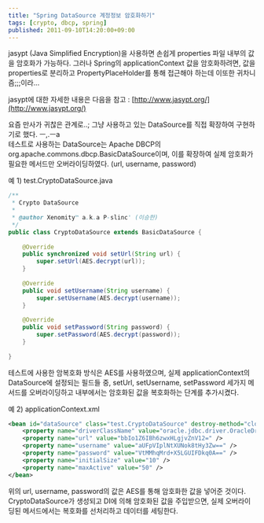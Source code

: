 ```yaml
---
title: "Spring DataSource 계정정보 암호화하기"
tags: [crypto, dbcp, spring]
published: 2011-09-10T14:20:00+09:00
---
```


jasypt (Java Simplified Encryption)을 사용하면 손쉽게 properties 파일 내부의 값을 암호화가 가능하다. 그러나 Spring의 applicationContext 값을 암호화하려면, 값을 properties로 분리하고 PropertyPlaceHolder를 통해 접근해야 하는데 이또한 귀차니즘;;;이라...  
  
jasypt에 대한 자세한 내용은 다음을 참고 : [http://www.jasypt.org/](http://www.jasypt.org/)  
  
  
요즘 만사가 귀찮은 관계로..; 그냥 사용하고 있는 DataSource를 직접 확장하여 구현하기로 했다. ㅡ,.ㅡa  
테스트로 사용하는 DataSource는 Apache DBCP의 org.apache.commons.dbcp.BasicDataSource이며, 이를 확장하여 실제 암호화가 필요한 메서드만 오버라이딩하였다. (url, username, password)  
  
예 1) test.CryptoDataSource.java
```java
/**
 * Crypto DataSource
 *
 * @author Xenomity™ a.k.a P-slinc' (이승한)
 */
public class CryptoDataSource extends BasicDataSource {
 
    @Override
    public synchronized void setUrl(String url) {
        super.setUrl(AES.decrypt(url));
    }
  
    @Override
    public void setUsername(String username) {
        super.setUsername(AES.decrypt(username));
    }
  
    @Override
    public void setPassword(String password) {
        super.setPassword(AES.decrypt(password));
    }
  
}
```
  
테스트에 사용한 암복호화 방식은 AES를 사용하였으며, 실제 applicationContext의 DataSource에 설정되는 필드들 중, setUrl, setUsername, setPassword 세가지 메서드를 오버라이딩하고 내부에서는 암호화된 값을 복호화하는 단계를 추가시켰다.  
  
예 2) applicationContext.xml
```xml
<bean id="dataSource" class="test.CryptoDataSource" destroy-method="close">
    <property name="driverClassName" value="oracle.jdbc.driver.OracleDriver" />
    <property name="url" value="bbIo1Z6IBh6zwxHLgjvZnV12=" />
    <property name="username" value="aUFpVIplNtXUNok8tHy3Zw==" />
    <property name="password" value="VtMMhqMrd+X5LGUIFDkq0A==" />
    <property name="initialSize" value="10" />
    <property name="maxActive" value="50" />
</bean>
```
  
위의 url, username, password의 값은 AES를 통해 암호화한 값을 넣어준 것이다. CryptoDataSource가 생성되고 DI에 의해 암호화된 값을 주입받으면, 실제 오버라이딩된 메서드에서는 복호화를 선처리하고 데이터를 세팅한다.  
  
